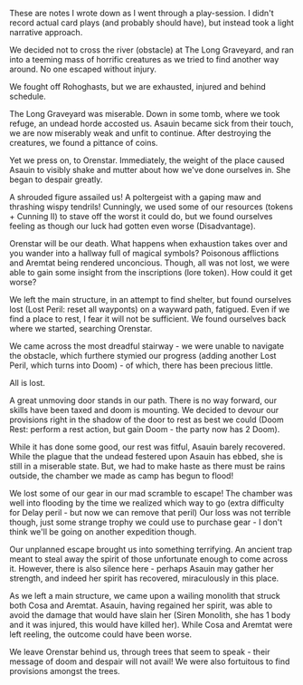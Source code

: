 These are notes I wrote down as I went through a play-session. I didn't record actual card plays (and probably should have), but instead took a light narrative approach.

We decided not to cross the river (obstacle) at The Long Graveyard, and ran into a teeming mass of horrific creatures as we tried to find another way around. No one escaped without injury.

We fought off Rohoghasts, but we are exhausted, injured and behind schedule.

The Long Graveyard was miserable. Down in some tomb, where we took refuge, an undead horde accosted us. Asauin became sick from their touch, we are now miserably weak and unfit to continue. After destroying the creatures, we found a pittance of coins.

Yet we press on, to Orenstar. Immediately, the weight of the place caused Asauin to visibly shake and mutter about how we've done ourselves in. She began to despair greatly.

A shrouded figure assailed us! A poltergeist with a gaping maw and thrashing wispy tendrils! Cunningly, we used some of our resources (tokens + Cunning II) to stave off the worst it could do, but we found ourselves feeling as though our luck had gotten even worse (Disadvantage).

Orenstar will be our death. What happens when exhaustion takes over and you wander into a hallway full of magical symbols?
Poisonous afflictions and Aremtat being rendered unconcious.
Though, all was not lost, we were able to gain some insight from the inscriptions (lore token).
How could it get worse?

We left the main structure, in an attempt to find shelter, but found ourselves lost (Lost Peril: reset all wayponts) on a wayward path, fatigued. Even if we find a place to rest, I fear it will not be sufficient. We found ourselves back where we started, searching Orenstar.

We came across the most dreadful stairway - we were unable to navigate the obstacle, which furthere stymied our progress (adding another Lost Peril, which turns into Doom) - of which, there has been precious little.

All is lost.

A great unmoving door stands in our path. There is no way forward, our skills have been taxed and doom is mounting. We decided to devour our provisions right in the shadow of the door to rest as best we could (Doom Rest: perform a rest action, but gain Doom - the party now has 2 Doom).

While it has done some good, our rest was fitful, Asauin barely recovered. While the plague that the undead festered upon Asauin has ebbed, she is still in a miserable state. But, we had to make haste as there must be rains outside, the chamber we made as camp has begun to flood!

We lost some of our gear in our mad scramble to escape! The chamber was well into flooding by the time we realized which way to go (extra difficulty for Delay peril - but now we can remove that peril)
Our loss was not terrible though, just some strange trophy we could use to purchase gear - I don't think we'll be going on another expedition though.

Our unplanned escape brought us into something terrifying. An ancient trap meant to steal away the spirit of those unfortunate enough to come across it. However, there is also silence here - perhaps Asauin may gather her strength, and indeed her spirit has recovered, miraculously in this place.

As we left a main structure, we came upon a wailing monolith that struck both Cosa and Aremtat. Asauin, having regained her spirit, was able to avoid the damage that would have slain her (Siren Monolith, she has 1 body and it was injured, this would have killed her).
While Cosa and Aremtat were left reeling, the outcome could have been worse.

We leave Orenstar behind us, through trees that seem to speak - their message of doom and despair will not avail! We were also fortuitous to find provisions amongst the trees.
